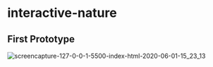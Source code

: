 # interactive-nature

## First Prototype

![screencapture-127-0-0-1-5500-index-html-2020-06-01-15_23_13](https://user-images.githubusercontent.com/34959078/83413347-f5046680-a41b-11ea-9cc8-a282ae9f6971.png)
